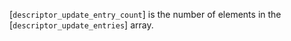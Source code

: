 [`descriptor_update_entry_count`] is the number of elements in the
[`descriptor_update_entries`] array.